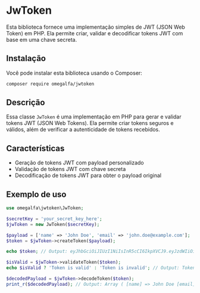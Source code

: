 # JwToken

Esta biblioteca fornece uma implementação simples de JWT (JSON Web Token) em PHP. Ela permite criar, validar e decodificar tokens JWT com base em uma chave secreta.

## Instalação

Você pode instalar esta biblioteca usando o Composer:

```bash
composer require omegalfa/jwtoken
```
Descrição
-----------

Essa classe `JwToken` é uma implementação em PHP para gerar e validar tokens JWT (JSON Web Tokens). Ela permite criar tokens seguros e válidos, além de verificar a autenticidade de tokens recebidos.

Características
--------------

*   Geração de tokens JWT com payload personalizado
*   Validação de tokens JWT com chave secreta
*   Decodificação de tokens JWT para obter o payload original

Exemplo de uso
---------------

```php
use omegalfa\jwtoken\JwToken;

$secretKey = 'your_secret_key_here';
$jwToken = new JwToken($secretKey);

$payload = ['name' => 'John Doe', 'email' => 'john.doe@example.com'];
$token = $jwToken->createToken($payload);

echo $token; // Output: eyJhbGciOiJIUzI1NiIsInR5cCI6IkpXVCJ9.eyJzdWIiOiIxMjM0NTY3ODkwIiwibmFtZSI6IkpvaGFuIjoiRG9lIiwiaWF0IjoxNTE2MjM5MDIyfQ.SflKxwRJSMeKKF2QT4fwpMeJf36POk6yJV_adQssw5c

$isValid = $jwToken->validateToken($token);
echo $isValid ? 'Token is valid' : 'Token is invalid'; // Output: Token is valid

$decodedPayload = $jwToken->decodeToken($token);
print_r($decodedPayload); // Output: Array ( [name] => John Doe [email] => john.doe@example.com )
